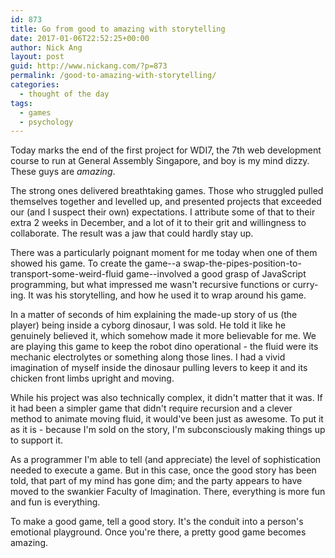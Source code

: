 ```yaml
---
id: 873
title: Go from good to amazing with storytelling
date: 2017-01-06T22:52:25+00:00
author: Nick Ang
layout: post
guid: http://www.nickang.com/?p=873
permalink: /good-to-amazing-with-storytelling/
categories:
  - thought of the day
tags:
  - games
  - psychology
---
```

Today marks the end of the first project for WDI7, the 7th web development course to run at General Assembly Singapore, and boy is my mind dizzy. These guys are _amazing_. 

The strong ones delivered breathtaking games. Those who struggled pulled themselves together and levelled up, and presented projects that exceeded our (and I suspect their own) expectations. I attribute some of that to their extra 2 weeks in December, and a lot of it to their grit and willingness to collaborate. The result was a jaw that could hardly stay up.

There was a particularly poignant moment for me today when one of them showed his game. To create the game--a swap-the-pipes-position-to-transport-some-weird-fluid game--involved a good grasp of JavaScript programming, but what impressed me wasn't recursive functions or curry-ing. It was his storytelling, and how he used it to wrap around his game. 

In a matter of seconds of him explaining the made-up story of us (the player) being inside a cyborg dinosaur, I was sold. He told it like he genuinely believed it, which somehow made it more believable for me. We are playing this game to keep the robot dino operational - the fluid were its mechanic electrolytes or something along those lines. I had a vivid imagination of myself inside the dinosaur pulling levers to keep it and its chicken front limbs upright and moving. 

While his project was also technically complex, it didn't matter that it was. If it had been a simpler game that didn't require recursion and a clever method to animate moving fluid, it would've been just as awesome. To put it as it is - because I'm sold on the story, I'm subconsciously making things up to support it. 

As a programmer I'm able to tell (and appreciate) the level of sophistication needed to execute a game. But in this case, once the good story has been told, that part of my mind has gone dim; and the party appears to have moved to the swankier Faculty of Imagination. There, everything is more fun and fun is everything. 

To make a good game, tell a good story. It's the conduit into a person's emotional playground. Once you're there, a pretty good game becomes amazing. 